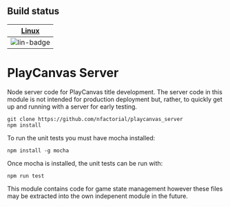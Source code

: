 ## Build status

| [Linux][lin-link] |
| :---------------: |
| ![lin-badge]      |

[lin-badge]: https://travis-ci.org/nfactorial/playcanvas_server.svg?branch=master "Travis build status"
[lin-link]:  https://travis-ci.org/nfactorial/playcanvas_server "Travis build status"

PlayCanvas Server
=================
Node server code for PlayCanvas title development.
The server code in this module is not intended for production
deployment but, rather, to quickly get up and running with a server
for early testing.

```
git clone https://github.com/nfactorial/playcanvas_server
npm install
```

To run the unit tests you must have mocha installed:

```
npm install -g mocha
```

Once mocha is installed, the unit tests can be run with:

```
npm run test
```

This module contains code for game state management however these
files may be extracted into the own indepenent module in the future.
